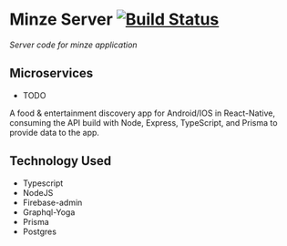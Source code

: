 # Minze Server [![Build Status](https://dev.azure.com/shubhamxy/minze-server/_apis/build/status/shubhamxy.minze-server?branchName=master)](https://dev.azure.com/mzeroes/minze/_build/latest?definitionId=2&branchName=master)

*Server code for minze application*

## Microservices

- TODO 

A food & entertainment discovery app for Android/IOS in React-Native, consuming the
API build with Node, Express, TypeScript, and Prisma to provide data to the app.

## **Technology Used**
- Typescript
- NodeJS
- Firebase-admin
- Graphql-Yoga
- Prisma
- Postgres
